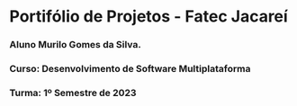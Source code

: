 # Portifólio de Projetos - Fatec Jacareí
### Aluno Murilo Gomes da Silva.
### Curso: Desenvolvimento de Software Multiplataforma
### Turma: 1º Semestre de 2023
